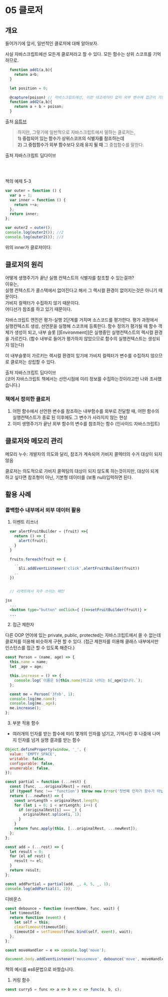 # 05 클로저

## 개요

들어가기에 앞서, 일반적인 클로저에 대해 알아보자.

사실 자바스크립트에선 모든게 클로저라고 할 수 있다. 모든 함수는 상위 스코프를 기억하므로.

```jsx
  function add1(a,b){
    return a+b;
  }

  let position = 0;

  @capture(poison) // 자바스크립트에선, 이런 데코레이터 없이 외부 변수에 접근이 가능하다...
  function add2(a,b){
    return a + b + poison;
  }
```

출처 [유튜브](https://www.youtube.com/watch?v=KmpofpqkitA&t=140s)

> 하지만, 그렇기에 일반적으로 자바스크립트에서 말하는 클로저는,  
> **1) 중첩되어 있는 함수가 상위스코프의 식별자를 참조하는데  
> 2) 그 중첩함수가 외부 함수보다 오래 유지 될 때**
> 그 중첩함수를 말한다.

출처 자바스크립트 딥다이브

<br><br>

책의 예제 5-3

```jsx
var outer = function () {
  var a = 1;
  var inner = function () {
    return ++a;
  };
  return inner;
};

var outer2 = outer();
console.log(outer2()); //2
console.log(outer2()); //3
```

위의 inner가 클로저이다.

## 클로저의 원리

어떻게 생명주기가 끝난 실행 컨텍스트의 식별자를 참조할 수 있는걸까?  
이유는,  
실행 컨텍스트가 콜스택에서 없어진다고 해서 그 렉시컬 환경이 없어지는것은 아니기 때문이다.  
가비지 컬렉터가 수집하지 않기 때문이다.  
어디선가 참조를 하고 있기 때문이다.

자바스크립트 엔진은 평가-실행 2단계를 거치며 소스코드를 평가한다.
평가 과정에서 실행컨텍스트 생성, 선언문을 실행해 스코프에 등록한다. 함수 정의가 평가될 때 함수 객체가 생성이 되고, 내부 슬롯 [[Environment]]은 실행중인 실행컨텍스트의 렉시컬 환경을 가르킨다. (함수 내부로 들어가 평가하지 않았으므로 함수의 실행컨텍스트는 생성되지 않는다)

이 내부슬롯이 가르키는 렉시컬 환경이 있기에 가비지 컬렉터가 변수를 수집하지 않으므로 클로저는 성립할 수 있다.

출처 자바스크립트 딥다이브  
(코어 자바스크립트 책에서는 선언시점에 미리 정보를 수집하는것이라고만 나와 조사했습니다.)

### **책에서 정의한** 클로저

1.  어떤 함수에서 선언한 변수를 참조하는 내부함수를 외부로 전달할 때, 어떤 함수의 실행컨텍스트가 종료 된 이후에도 그 변수가 사라지지 않는 현상
2.  이미 생명주기가 끝난 외부 함수의 변수를 참조하는 함수 (인사이드 자바스크립트)

## 클로저와 메모리 관리

메모리 누수: 개발자의 의도와 달리, 참조가 계속되어 가비지 콜렉터의 수거 대상이 되지 않음

클로저는 의도적으로 가비지 콜렉팅의 대상이 되지 않도록 하는것이지만, 대상이 되게 하고 싶다면 참조형이 아닌, 기본형 데이터를 (보통 null)입력하면 된다.

## 활용 사례

### 콜백함수 내부에서 외부 데이터 활용

1. 이벤트 리쓰너

```jsx
  var alertFruitBuilder = (fruit) =>{
    return () => {
      alert(fruit);
    }
  }

  fruits.foreach(fruit => {
    ..
      $li.addEventListener('click',alertFruitBuilder(fruit))
    ..
  })


  // 리액트에서 자주 쓰이는 패턴

jsx
  ...
  <button type="button" onClick={ ()=>setFruitBuilder(fruit)} >
  ...
```

2. 접근 제한자

다른 OOP 언어에 있는 private, public, protected는 자바스크립트에서 쓸 수 없는데 클로저를 이용해 비슷하게 구현 할 수 있다.
(접근 제한자를 이용해 클래스 내부에서만 인스턴스를 접근 할 수 있도록 해준다.)

```jsx
const Person = (name, age) => {
  this.name = name;
  let _age = age;

  this.increase = () => {
    console.log(`이름은 ${this.name}이고요 나이는 ${_age}입니다.`);
  };

  const me = Person('3fnb', 1);
  console.log(me.name);
  console.log(me._age);
  me.increase();
};
```

3. 부분 적용 함수

- 여러개의 인자를 받는 함수에 미리 몇개의 인자를 넘기고, 기억시킨 후 나중에 나머지 인자를 넘겨 실행 결과를 받는 함수

```jsx
Object.defineProperty(window, '_', {
  value: 'EMPTY_SPACE',
  writable: false,
  configurable: false,
  enumerable: false,
});

const partial = function (...rest) {
  const [func, ...originalRest] = rest;
  if (typeof func !== 'function') throw new Error('첫번째 인자가 함수가 아닙니다.');
  return (...newRest) => {
    const arrLength = originalRest.length;
    for (let i = 0; i < arrLength; i++) {
      if (originalRest[i] === _) {
        originalRest.splice(i, 1);
      }
    }
    return func.apply(this, [...originalRest, ...newRest]);
  };
};

const add = (...rest) => {
  let result = 0;
  for (el of rest) {
    result += el;
  }
  return result;
};

const addPartial = partial(add, _, 4, 5, _, 1);
console.log(addPartial(1, 2));
```

디바운스

```jsx
const debounce = function (eventName, func, wait) {
  let timeoutId;
  return function (event) {
    let self = this;
    clearTimeout(timeoutId);
    timeoutId = setTimeout(func.bind(self, event), wait);
  };
};

const moveHandler = e => console.log('move');

document.body.addEventListener('mousemove', debounce('move', moveHandler, 1000));
```

책의 예시를 es6문법으로 바꿨습니다.

1. 커링 함수

```jsx
const curry5 = func => a => b => c => func(a, b, c);
```

